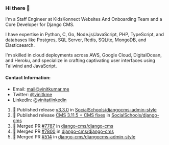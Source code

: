 ### Hi there 👋

I'm a Staff Engineer at KidsKonnect Websites And Onboarding Team and a Core Developer for Django CMS.

I have expertise in Python, C, Go, Node.js/JavaScript, PHP, TypeScript, and databases like Postgres, SQL Server, Redis, SQLite, MongoDB, and Elasticsearch. 

I'm skilled in cloud deployments across AWS, Google Cloud, DigitalOcean, and Heroku, and specialize in crafting captivating user interfaces using Tailwind and JavaScript. 

#### Contact Information:

- Email: <a href="mailto:mail@vinitkumar.me">mail@vinitkumar.me</a>
- Twitter: [@vinitkme](https://twitter.com/vinitkme)
- LinkedIn: [@vinitatlinkedin](https://www.linkedin.com/in/vinitatlinkedin/)  


<!--START_SECTION:activity-->
1. 🚀 Published release [v3.3.0](https://github.com/SocialSchools/djangocms-admin-style/releases/tag/v3.3.0) in [SocialSchools/djangocms-admin-style](https://github.com/SocialSchools/djangocms-admin-style)
2. 🚀 Published release [CMS 3.11.5 + CMS fixes](https://github.com/SocialSchools/django-cms/releases/tag/v3.11.9) in [SocialSchools/django-cms](https://github.com/SocialSchools/django-cms)
3. 🎉 Merged PR [#7787](https://github.com/django-cms/django-cms/pull/7787) in [django-cms/django-cms](https://github.com/django-cms/django-cms)
4. 🎉 Merged PR [#7800](https://github.com/django-cms/django-cms/pull/7800) in [django-cms/django-cms](https://github.com/django-cms/django-cms)
5. 🎉 Merged PR [#514](https://github.com/django-cms/djangocms-admin-style/pull/514) in [django-cms/djangocms-admin-style](https://github.com/django-cms/djangocms-admin-style)
<!--END_SECTION:activity-->
